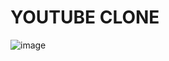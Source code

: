 # YOUTUBE CLONE

![image](https://user-images.githubusercontent.com/86992472/201470556-c5708dc8-c081-4ce6-b081-e5ce32149128.png)

